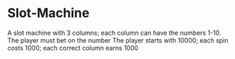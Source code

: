 # Slot-Machine
A slot machine with 3 columns; each column can have the numbers 1-10. The player must bet on the number
The player starts with 10000; each spin costs 1000; each correct column earns 1000
